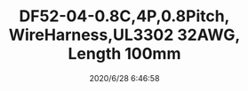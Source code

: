 ﻿---
layout: post 
title: DF52-04-0.8C,4P,0.8Pitch, WireHarness,UL3302 32AWG, Length 100mm
tags: DF52
categories: wire-harness
overview: DF52-04-0.8C,4P,0.8Pitch, WireHarness,UL3302 32AWG, Length 100mm
series: 
part_number: DF52-04-0.8C
thumb_img: static/202006/359-thumb-20200628144814.jpg
image: static/202006/359-20200628144814.jpg
date: 2020/6/28 6:46:58
---



